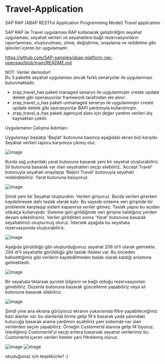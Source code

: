 # Travel-Application

SAP RAP (ABAP RESTful Application Programming Model) Travel application

SAP RAP ile Travel uygulaması 
RAP kullanarak geliştirdiğim seyahat uygulaması, seyahat verileri ve seyahatlere bağlı rezervasyonların raporlanması, oluşturulması, silme, değiştirme, onaylama ve reddetme gibi işlevleri içeren bir uygulamadır.

https://github.com/SAP-samples/abap-platform-rap-opensap/blob/main/README.md

NOT: Veriler demodur!  
Bu 3 pakette seyahat uygulaması ancak farklı senaryolar ile uygulanması bulunmaktadır.  
* zrap_travel_has paketi managed senaryo ile uygulanmıştır create update delete gibi operasyonlar framework tarafından ele alınır.  
* zrap_travel_u_has paketi unmanaged seneryo ile uygulanmıştır create update delete gibi operasyonlar BAPI yardımıyla kullanılmıştır.  
* zrap_travel_e_has paketi agencyid alanı için değer yardımı verileri dış kaynaktan çekilir.

Uygulamanın Çalışma Adımları: 

Uygulamayı başlatıp 'Başlat' butonuna basınca aşağıdaki ekran bizi karşılar. Seyahat verileri raporu karşımıza çıkmış olur.

![image](https://github.com/hashus12/Travel-Application/assets/53178769/b23ec05f-e3e2-4d76-bf0c-541e66c47fb5)

Burda sağ yukardaki yarat butonuna basarak yeni bir seyahat oluşturabiliriz. Sil butonuna basarak var olan seyahatleri seçip silebiliriz. 
'Accept Travel' butonuyla seyahati onaylayıp 'Reject Travel' butonuyla seyahati reddedebiliriz. Yarat butonuna basıyoruz.

![image](https://github.com/hashus12/Travel-Application/assets/53178769/39a9c728-61e3-421d-97f8-bfea82caf7ff)

Şimdi yeni bir Seyahat oluşturalım. Verileri giriyoruz. Burda verileri girerken kaydetmesek dahi taslak olarak kalır. Bu sayede sisteme veri girişinde bir problemle karşılaşıp sistem kapanırsa veriler gitmez.
Taslak yapısı bu açıdan oldukça kullanışlıdır. Sisteme geri girildiğinde veri girişine kaldığınız yerden devam edebilirsiniz. Veriler girildikten sonra 'Yarat' butonuna basarak seyahatimizi oluşturmuş oluruz.
İstersek aşağıda bu seyahata rezervasyonda oluşturabiliriz.

![image](https://github.com/hashus12/Travel-Application/assets/53178769/2b289233-cb11-461a-9e34-1eb48740e892)

Aşağıda görüldüğü gibi oluşturduğumuz seyahat 206 id'li olarak gelmekte. 204 id'li seyahatte görüldüğü gibi taslak ifadesi var. Bu önceden bahsettiğimiz gibi verilerin kaydedilmeden taslak olarak kaldığı anlamına gelmektedir.

![image](https://github.com/hashus12/Travel-Application/assets/53178769/26292192-d61e-40a4-bb12-d2487122bfd5)

Bir seyahata tıklarsak ayrıntılı bilgisini ve bağlı olduğu rezervasyonları görebiliriz. Düzenle butonuna basarak güncelleme yapabiliriz veya sil butonuna basarak silebiliriz.

![image](https://github.com/hashus12/Travel-Application/assets/53178769/c5dc2a00-362c-44bd-8535-bb18f616090a)

Şimdi yine ana ekrana görüyoruz ekranın yukarısında filtre yapabileceğimiz bazı alanlar var. bu alanlarda birine gelip f4'e basarak yada yanındaki kutucuğa basarak arama yardımını açabiliriz yani sistemde var olan verilerden seçim yapabiliriz. Örneğin CustomerId alanına gelip f4'lüyoruz. İstediğimiz CustomerId'yi seçip entera basarsak seyahat verilerimiz bu CustomerId içeren verileri listeler yani filtrelemiş oluruz.

![image](https://github.com/hashus12/Travel-Application/assets/53178769/afcfac8c-2772-4be5-9ead-2dcbaf75be3e)
![image](https://github.com/hashus12/Travel-Application/assets/53178769/166dca79-4473-4578-af8b-56e404d7472e)

okuduğunuz için teşekkürler! :)

